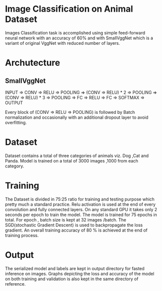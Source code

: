 # Image Classification on Animal Dataset
Images Classification task is accomplished using simple feed-forward neural network with an accuracy of 60% and with SmallVggNet which is a variant of original VggNet with reduced number of layers.

# Archutecture
## SmallVggNet
INPUT => CONV => RELU => POOLING => (CONV => RELU) * 2 => POOLING => (CONV => RELU) * 3 => POOLING => FC => RELU => FC => SOFTMAX => OUTPUT

Every block of (CONV => RELU => POOLING) is followed by Batch normalization and occasionally with an additional dropout layer to avoid overfitting.

# Dataset
Dataset contains a total of three categories of animals viz. Dog ,Cat and Panda. Model is trained on
a total of 3000 images ,1000 from each category.

# Training
The Dataset is divided in 75:25 ratio for training and testing purpose which pretty much a standard practice. Relu activation is used at the end of every convolution and fully connected layers. On any standard GPU it takes only 2 seconds per epoch to train the model. The model is trained for 75 epochs in total. For epoch , batch size is kept at 32 images /batch. The SGD(stochastic Gradient Descent) is used to backpropagate the loss gradient. An overall training accuracy of 80 % is achieved at the end of training process.

# Output
The serialized model and labels are kept in output directory for fasted inference on images. Graphs depicting the loss and accuracy of the model on both training and validation is also kept in the same directory of reference.  
